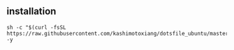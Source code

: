 ## installation

```shell
sh -c "$(curl -fsSL https://raw.githubusercontent.com/kashimotoxiang/dotsfile_ubuntu/master/install.sh)"  -y
```
